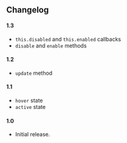 ## Changelog

#### 1.3

* `this.disabled` and `this.enabled` callbacks
* `disable` and `enable` methods

#### 1.2

* `update` method

#### 1.1

* `hover` state
* `active` state

#### 1.0

* Initial release.